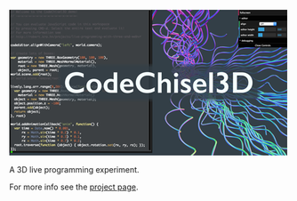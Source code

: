 <a href="http://robert.kra.hn/projects/live-programming-with-three-and-webvr" style="text-align:center"><img src ="https://raw.githubusercontent.com/cdglabs/CodeChisel3D/master/assets/codechisel-github-image.png" /></a>

A 3D live programming experiment.

For more info see the [project page](http://robert.kra.hn/projects/live-programming-with-three-and-webvr).
